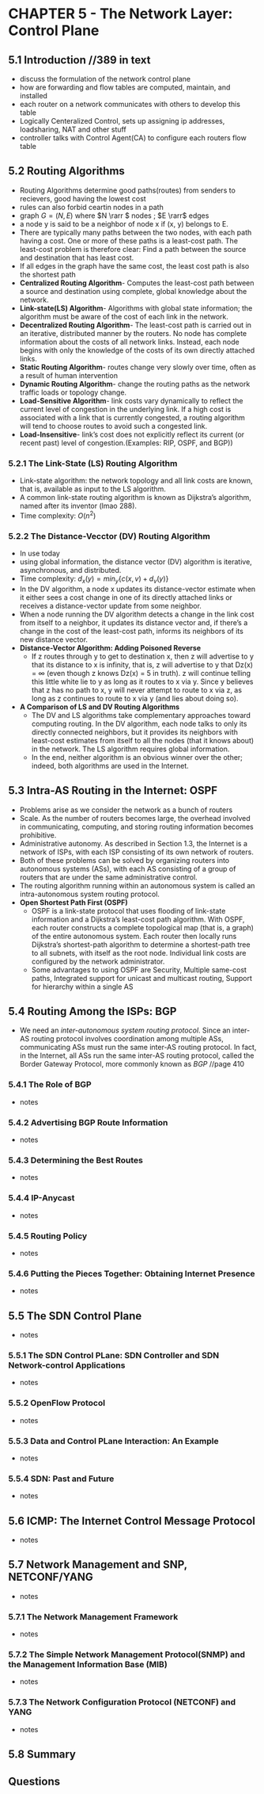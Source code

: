 # CHAPTER 5 - The Network Layer: Control Plane

## 5.1 Introduction //389 in text
- discuss the formulation of the network control plane
- how are forwarding and flow tables are computed, maintain, and installed
- each router on a network communicates with others to develop this table
- Logically Centeralized Control, sets up assigning ip addresses, loadsharing, NAT and other stuff
- controller talks with Control Agent(CA) to configure each routers flow table

## 5.2 Routing Algorithms
- Routing Algorithms determine good paths(routes) from senders to recievers, good having the lowest cost
- rules can also forbid ceartin nodes in a path
- graph $G=(N,E)$ where $N \rarr $ nodes ; $E \rarr$ edges
- a node y is said to be a neighbor of node x if (x, y) belongs to E.
- There are typically many paths between the two nodes, with each path having a cost. One or more of these paths is a least-cost path. The least-cost problem is therefore clear: Find a path between the source and destination that has least cost.
- If all edges in the graph have the same cost, the least cost path is also the shortest path
- **Centralized Routing Algorithm**- Computes the least-cost path between a source and destination using complete, global knowledge about the network.
- **Link-state(LS) Algorithm**- Algorithms with global state information; the algorithm must be aware of the cost of each link in the network.
- **Decentralized Routing Algorithm**- The least-cost path is carried out in an iterative, distributed manner by the routers. No node has complete information about the costs of all network links. Instead, each node begins with only the knowledge of the costs of its own directly attached links.
- **Static Routing Algorithm**- routes change very slowly over time, often as a result of human intervention
- **Dynamic Routing Algorithm**- change the routing paths as the network traffic loads or topology change.
- **Load-Sensitive Algorithm**- link costs vary dynamically to reflect the current level of congestion in the underlying link. If a high cost is associated with a link that is currently congested, a routing algorithm will tend to choose routes to avoid such a congested link.
- **Load-Insensitive**- link’s cost does not explicitly reflect its current (or
recent past) level of congestion.(Examples: RIP, OSPF, and BGP))

### 5.2.1 The Link-State (LS) Routing Algorithm
- Link-state algorithm: the network topology and all link costs are known, that is, available as input to the LS algorithm.
- A common link-state routing algorithm is known as Dijkstra’s algorithm, named after its inventor (lmao 288).
- Time complexity: $O(n^2)$
### 5.2.2 The Distance-Vecctor (DV) Routing Algorithm
- In use today
- using global information, the distance vector (DV) algorithm is iterative, asynchronous, and distributed.
- Time complexity: $d_x(y) = min_y \{ c(x,v) + d_v (y)\}$
- In the DV algorithm, a node x updates its distance-vector estimate when it either sees a cost change in one of its directly attached links or receives a distance-vector update from some neighbor.
- When a node running the DV algorithm detects a change in the link cost from itself to a neighbor, it updates its distance vector and, if there’s a change in the cost of the least-cost path, informs its neighbors of its new distance vector.
- **Distance-Vector Algorithm: Adding Poisoned Reverse**
    - If z routes through y to get to destination x, then z will advertise to y that its distance to x is infinity, that is, z will advertise to y that Dz(x) = ∞ (even though z knows Dz(x) = 5 in truth). z will continue telling this little white lie to y as long as it routes to x via y. Since y believes that z has no path to x, y will never attempt to route to x via z, as long as z continues to route to x via y (and lies about doing so).
- **A Comparison of LS and DV Routing Algorithms**
    - The DV and LS algorithms take complementary approaches toward computing routing. In the DV algorithm, each node talks to only its directly connected neighbors, but it provides its neighbors with least-cost estimates from itself to all the nodes (that it knows about) in the network. The LS algorithm requires global information.
    - In the end, neither algorithm is an obvious winner over the other; indeed, both algorithms are used in the Internet.

## 5.3 Intra-AS Routing in the Internet: OSPF
- Problems arise as we consider the network as a bunch of routers
- Scale. As the number of routers becomes large, the overhead involved in communicating, computing, and storing routing information becomes prohibitive.
- Administrative autonomy. As described in Section 1.3, the Internet is a network of ISPs, with each ISP consisting of its own network of routers.
- Both of these problems can be solved by organizing routers into autonomous systems (ASs), with each AS consisting of a group of routers that are under the same administrative control.
- The routing algorithm running within an autonomous system is called an intra-autonomous system routing protocol.
- **Open Shortest Path First (OSPF)**
    - OSPF is a link-state protocol that uses flooding of link-state information and a Dijkstra’s least-cost path algorithm. With OSPF, each router constructs a complete topological map (that is, a graph) of the entire autonomous system. Each router then locally runs Dijkstra’s shortest-path algorithm to determine a shortest-path tree to all subnets, with itself as the root node. Individual link costs are configured by the network administrator.
    - Some advantages to using OSPF are Security, Multiple same-cost paths, Integrated support for unicast and multicast routing, Support for hierarchy within a single AS
## 5.4 Routing Among the ISPs: BGP
- We need an *inter-autonomous system routing protocol*. Since an inter-AS routing protocol involves coordination among multiple ASs, communicating ASs must run the same inter-AS routing protocol. In fact, in the Internet, all ASs run the same inter-AS routing protocol, called the Border Gateway Protocol, more commonly known as *BGP*
//page 410
### 5.4.1 The Role of BGP
- notes

### 5.4.2 Advertising BGP Route Information
- notes

### 5.4.3 Determining the Best Routes
- notes

### 5.4.4 IP-Anycast
- notes

### 5.4.5 Routing Policy
- notes

### 5.4.6 Putting the Pieces Together: Obtaining Internet Presence
- notes

## 5.5 The SDN Control Plane
- notes

### 5.5.1 The SDN Control PLane: SDN Controller and SDN Network-control Applications
- notes

### 5.5.2 OpenFlow Protocol
- notes

### 5.5.3 Data and Control PLane Interaction: An Example
- notes

### 5.5.4 SDN: Past and Future
- notes

## 5.6 ICMP: The Internet Control Message Protocol
- notes

## 5.7 Network Management and SNP, NETCONF/YANG
- notes

### 5.7.1 The Network Management Framework
- notes

### 5.7.2 The Simple Network Management Protocol(SNMP) and the Management Information Base (MIB)
- notes

### 5.7.3 The Network Configuration Protocol (NETCONF) and YANG
- notes

## 5.8 Summary

## Questions
